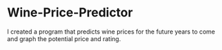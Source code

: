 # Wine-Price-Predictor
I created a program that predicts wine prices for the future years to come and graph the potential price and rating.
